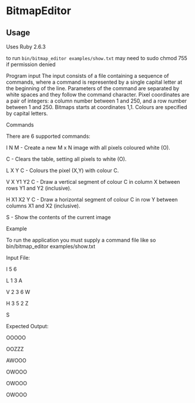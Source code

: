 # BitmapEditor

## Usage

Uses Ruby 2.6.3

to run `bin/bitmap_editor examples/show.txt`
may need to sudo chmod 755 if permission denied

Program input
The input consists of a file containing a sequence of commands, where a command is represented by a single capital letter at the beginning of the line.
Parameters of the command are separated by white spaces and they follow the command character.
Pixel coordinates are a pair of integers: a column number between 1 and 250, and a row number between 1 and 250.
Bitmaps starts at coordinates 1,1. Colours are specified by capital letters.

Commands

There are 6 supported commands:

I N M - Create a new M x N image with all pixels coloured white (O).

C - Clears the table, setting all pixels to white (O).

L X Y C - Colours the pixel (X,Y) with colour C.

V X Y1 Y2 C - Draw a vertical segment of colour C in column X between rows Y1 and Y2 (inclusive).

H X1 X2 Y C - Draw a horizontal segment of colour C in row Y between columns X1 and X2 (inclusive).

S - Show the contents of the current image

Example

To run the application you must supply a command file like so bin/bitmap_editor examples/show.txt

Input File:

I 5 6

L 1 3 A

V 2 3 6 W

H 3 5 2 Z

S

Expected Output:

OOOOO

OOZZZ

AWOOO

OWOOO

OWOOO

OWOOO
